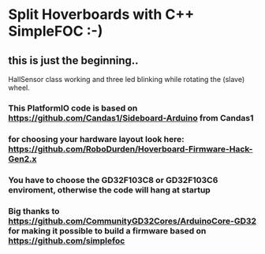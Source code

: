 # Split Hoverboards with C++ SimpleFOC :-)
## this is just the beginning.. 
HallSensor class working and three led blinking while rotating the (slave) wheel.

### This PlatformIO code is based on https://github.com/Candas1/Sideboard-Arduino from Candas1

### for choosing your hardware layout look here: https://github.com/RoboDurden/Hoverboard-Firmware-Hack-Gen2.x

### You have to choose the GD32F103C8 or GD32F103C6 enviroment, otherwise the code will hang at startup

### Big thanks to https://github.com/CommunityGD32Cores/ArduinoCore-GD32 for making it possible to build a firmware based on https://github.com/simplefoc
